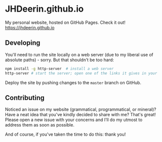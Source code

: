# JHDeerin.github.io

My personal website, hosted on GitHub Pages. Check it out! https://jhdeerin.github.io

## Developing

You'll need to run the site locally on a web server (due to my liberal use of absolute paths) - sorry. But that shouldn't be too hard:

```bash
npm install -g http-server  # install a web server
http-server # start the server; open one of the links it gives in your browser
```

Deploy the site by pushing changes to the `master` branch on GitHub.

## Contributing

Noticed an issue on my website (grammatical, programmatical, or mineral)? Have a neat idea that you've kindly decided to share with me? That's great! Please open a new issue with your concerns and I'll do my utmost to address them as soon as possible.

And of course, if you've taken the time to do this: thank you!